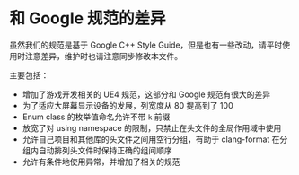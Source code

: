 # 和 Google 规范的差异

虽然我们的规范是基于 Google C++ Style Guide，但是也有一些改动，请平时使用时注意差异，维护时也请注意同步修改本文件。

主要包括：
* 增加了游戏开发相关的 UE4 规范，这部分和 Google 规范有很大的差异
* 为了适应大屏幕显示设备的发展，列宽度从 80 提高到了 100
* Enum class 的枚举值命名允许不带 `k` 前缀
* 放宽了对 using namespace 的限制，只禁止在头文件的全局作用域中使用
* 允许自己项目和其他库的头文件之间用空行分组，有助于 clang-format 在分组内自动排列头文件时保持正确的组间顺序
* 允许有条件地使用异常，并增加了相关的规范
